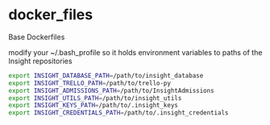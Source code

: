 # docker_files

Base Dockerfiles

modify your ~/.bash_profile so it holds environment variables to paths of the Insight repositories
```bash
export INSIGHT_DATABASE_PATH=/path/to/insight_database
export INSIGHT_TRELLO_PATH=/path/to/trello-py
export INSIGHT_ADMISSIONS_PATH=/path/to/InsightAdmissions
export INSIGHT_UTILS_PATH=/path/to/insight_utils
export INSIGHT_KEYS_PATH=/path/to/.insight_keys
export INSIGHT_CREDENTIALS_PATH=/path/to/.insight_credentials
```
